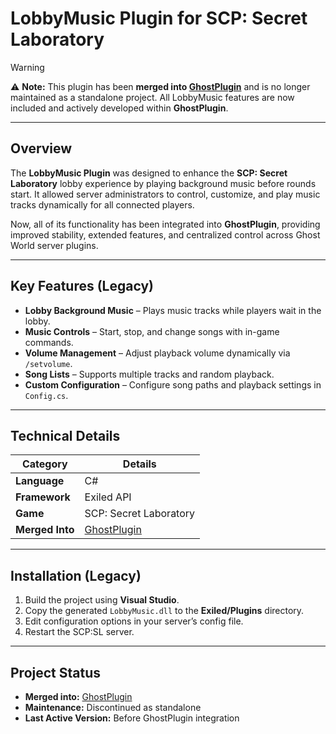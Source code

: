 # LobbyMusic Plugin for SCP: Secret Laboratory

>[!WARNING]
> ⚠️ **Note:** This plugin has been **merged into [GhostPlugin](https://github.com/Hanbin-GW/GhostPlugin)** and is no longer maintained as a standalone project.
> All LobbyMusic features are now included and actively developed within **GhostPlugin**.

---

## Overview

The **LobbyMusic Plugin** was designed to enhance the **SCP: Secret Laboratory** lobby experience by playing background music before rounds start.
It allowed server administrators to control, customize, and play music tracks dynamically for all connected players.

Now, all of its functionality has been integrated into **GhostPlugin**, providing improved stability, extended features, and centralized control across Ghost World server plugins.

---

## Key Features (Legacy)

* **Lobby Background Music** – Plays music tracks while players wait in the lobby.
* **Music Controls** – Start, stop, and change songs with in-game commands.
* **Volume Management** – Adjust playback volume dynamically via `/setvolume`.
* **Song Lists** – Supports multiple tracks and random playback.
* **Custom Configuration** – Configure song paths and playback settings in `Config.cs`.

---

## Technical Details

| Category        | Details                                                 |
| --------------- | ------------------------------------------------------- |
| **Language**    | C#                                                      |
| **Framework**   | Exiled API                                              |
| **Game**        | SCP: Secret Laboratory                                  |
| **Merged Into** | [GhostPlugin](https://github.com/Hanbin-GW/GhostPlugin) |

---

## Installation (Legacy)

1. Build the project using **Visual Studio**.
2. Copy the generated `LobbyMusic.dll` to the **Exiled/Plugins** directory.
3. Edit configuration options in your server’s config file.
4. Restart the SCP:SL server.

---

## Project Status

* **Merged into:** [GhostPlugin](https://github.com/Hanbin-GW/GhostPlugin)
* **Maintenance:** Discontinued as standalone
* **Last Active Version:** Before GhostPlugin integration
